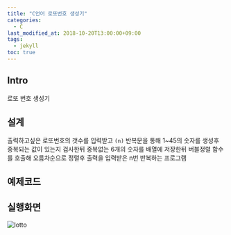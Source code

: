 ```yaml
---
title: "C언어 로또번호 생성기"
categories: 
  - C
last_modified_at: 2018-10-20T13:00:00+09:00
tags: 
  - jekyll
toc: true
---
```


## Intro

로또 번호 생성기


## 설계

출력하고싶은 로또번호의 갯수를 입력받고 ``(n)``
반복문을 통해 1~45의 숫자를 생성후
중복되는 값이 있는지 검사한뒤 중복없는 6개의 숫자를 배열에 저장한뒤 
버블정렬 함수를 호출해 오름차순으로 정렬후 출력을 입력받은 n번 반복하는 프로그램


## 예제코드

<script src="https://gist.github.com/lesslate/8fcfc2330a55952ccd23f237369a1ba2.js"></script>

## 실행화면

![lotto](https://github.com/lesslate/blog/blob/master/assets/img/Clotoo.png?raw=true)